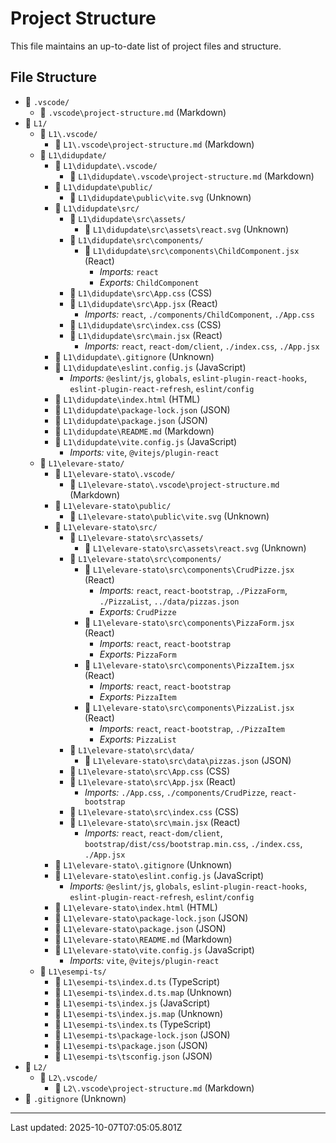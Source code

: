 # Project Structure

This file maintains an up-to-date list of project files and structure.

## File Structure

- 📁 `.vscode/`
  - 📄 `.vscode\project-structure.md` (Markdown)
- 📁 `L1/`
  - 📁 `L1\.vscode/`
    - 📄 `L1\.vscode\project-structure.md` (Markdown)
  - 📁 `L1\didupdate/`
    - 📁 `L1\didupdate\.vscode/`
      - 📄 `L1\didupdate\.vscode\project-structure.md` (Markdown)
    - 📁 `L1\didupdate\public/`
      - 📄 `L1\didupdate\public\vite.svg` (Unknown)
    - 📁 `L1\didupdate\src/`
      - 📁 `L1\didupdate\src\assets/`
        - 📄 `L1\didupdate\src\assets\react.svg` (Unknown)
      - 📁 `L1\didupdate\src\components/`
        - 📄 `L1\didupdate\src\components\ChildComponent.jsx` (React)
          - *Imports:* `react`
          - *Exports:* `ChildComponent`
      - 📄 `L1\didupdate\src\App.css` (CSS)
      - 📄 `L1\didupdate\src\App.jsx` (React)
        - *Imports:* `react`, `./components/ChildComponent`, `./App.css`
      - 📄 `L1\didupdate\src\index.css` (CSS)
      - 📄 `L1\didupdate\src\main.jsx` (React)
        - *Imports:* `react`, `react-dom/client`, `./index.css`, `./App.jsx`
    - 📄 `L1\didupdate\.gitignore` (Unknown)
    - 📄 `L1\didupdate\eslint.config.js` (JavaScript)
      - *Imports:* `@eslint/js`, `globals`, `eslint-plugin-react-hooks`, `eslint-plugin-react-refresh`, `eslint/config`
    - 📄 `L1\didupdate\index.html` (HTML)
    - 📄 `L1\didupdate\package-lock.json` (JSON)
    - 📄 `L1\didupdate\package.json` (JSON)
    - 📄 `L1\didupdate\README.md` (Markdown)
    - 📄 `L1\didupdate\vite.config.js` (JavaScript)
      - *Imports:* `vite`, `@vitejs/plugin-react`
  - 📁 `L1\elevare-stato/`
    - 📁 `L1\elevare-stato\.vscode/`
      - 📄 `L1\elevare-stato\.vscode\project-structure.md` (Markdown)
    - 📁 `L1\elevare-stato\public/`
      - 📄 `L1\elevare-stato\public\vite.svg` (Unknown)
    - 📁 `L1\elevare-stato\src/`
      - 📁 `L1\elevare-stato\src\assets/`
        - 📄 `L1\elevare-stato\src\assets\react.svg` (Unknown)
      - 📁 `L1\elevare-stato\src\components/`
        - 📄 `L1\elevare-stato\src\components\CrudPizze.jsx` (React)
          - *Imports:* `react`, `react-bootstrap`, `./PizzaForm`, `./PizzaList`, `../data/pizzas.json`
          - *Exports:* `CrudPizze`
        - 📄 `L1\elevare-stato\src\components\PizzaForm.jsx` (React)
          - *Imports:* `react`, `react-bootstrap`
          - *Exports:* `PizzaForm`
        - 📄 `L1\elevare-stato\src\components\PizzaItem.jsx` (React)
          - *Imports:* `react`, `react-bootstrap`
          - *Exports:* `PizzaItem`
        - 📄 `L1\elevare-stato\src\components\PizzaList.jsx` (React)
          - *Imports:* `react`, `react-bootstrap`, `./PizzaItem`
          - *Exports:* `PizzaList`
      - 📁 `L1\elevare-stato\src\data/`
        - 📄 `L1\elevare-stato\src\data\pizzas.json` (JSON)
      - 📄 `L1\elevare-stato\src\App.css` (CSS)
      - 📄 `L1\elevare-stato\src\App.jsx` (React)
        - *Imports:* `./App.css`, `./components/CrudPizze`, `react-bootstrap`
      - 📄 `L1\elevare-stato\src\index.css` (CSS)
      - 📄 `L1\elevare-stato\src\main.jsx` (React)
        - *Imports:* `react`, `react-dom/client`, `bootstrap/dist/css/bootstrap.min.css`, `./index.css`, `./App.jsx`
    - 📄 `L1\elevare-stato\.gitignore` (Unknown)
    - 📄 `L1\elevare-stato\eslint.config.js` (JavaScript)
      - *Imports:* `@eslint/js`, `globals`, `eslint-plugin-react-hooks`, `eslint-plugin-react-refresh`, `eslint/config`
    - 📄 `L1\elevare-stato\index.html` (HTML)
    - 📄 `L1\elevare-stato\package-lock.json` (JSON)
    - 📄 `L1\elevare-stato\package.json` (JSON)
    - 📄 `L1\elevare-stato\README.md` (Markdown)
    - 📄 `L1\elevare-stato\vite.config.js` (JavaScript)
      - *Imports:* `vite`, `@vitejs/plugin-react`
  - 📁 `L1\esempi-ts/`
    - 📄 `L1\esempi-ts\index.d.ts` (TypeScript)
    - 📄 `L1\esempi-ts\index.d.ts.map` (Unknown)
    - 📄 `L1\esempi-ts\index.js` (JavaScript)
    - 📄 `L1\esempi-ts\index.js.map` (Unknown)
    - 📄 `L1\esempi-ts\index.ts` (TypeScript)
    - 📄 `L1\esempi-ts\package-lock.json` (JSON)
    - 📄 `L1\esempi-ts\package.json` (JSON)
    - 📄 `L1\esempi-ts\tsconfig.json` (JSON)
- 📁 `L2/`
  - 📁 `L2\.vscode/`
    - 📄 `L2\.vscode\project-structure.md` (Markdown)
- 📄 `.gitignore` (Unknown)

---
Last updated: 2025-10-07T07:05:05.801Z
